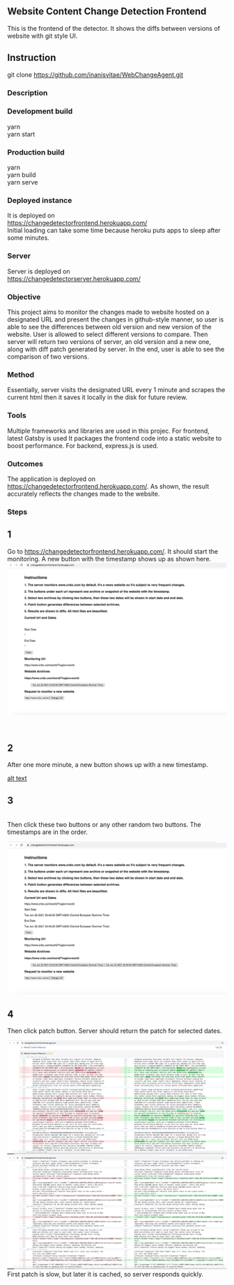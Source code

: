## Website Content Change Detection Frontend
This is the frontend of the detector. It shows the diffs between versions of website with git style UI.

## Instruction
git clone https://github.com/inanisvitae/WebChangeAgent.git <br />

### Description


### Development build
yarn <br />
yarn start <br />
### Production build
yarn <br />
yarn build <br />
yarn serve <br />

### Deployed instance
It is deployed on <br />
https://changedetectorfrontend.herokuapp.com/ <br />
Initial loading can take some time because heroku puts apps to sleep after some minutes.

### Server
Server is deployed on <br />
https://changedetectorserver.herokuapp.com/


### Objective
This project aims to monitor the changes made to website hosted on a designated URL and present 
 the changes in github-style manner, so user is able to see the differences between old version 
and new version of the website. User is allowed to select different versions to compare. 
Then server will return two versions of server, an old version and a new one, along with 
diff patch generated by server. In the end, user is able to see the comparison of two versions. 

### Method
Essentially, server visits the designated URL every 1 minute and scrapes the current html
then it saves it locally in the disk for future review. 

### Tools
Multiple frameworks and libraries are used in this projec. For frontend, latest Gatsby is used 
It packages the frontend code into a static website to boost performance. 
For backend, express.js is used.
### Outcomes
The application is deployed on https://changedetectorfrontend.herokuapp.com/. As shown, the result 
accurately reflects the changes made to the website.
### Steps
## 1
Go to https://changedetectorfrontend.herokuapp.com/. It should start the monitoring. A new button with the timestamp shows up as shown here.
![alt text](https://github.com/inanisvitae/WebChangeAgent/blob/main/docs/screenshots/Screenshot5.png?raw=true)

<br />

## 2
After one more minute, a new button shows up with a new timestamp.

[alt text](https://github.com/inanisvitae/WebChangeAgent/blob/main/docs/screenshots/Screenshot4.png?raw=true)

## 3
<br />
Then click these two buttons or any other random two buttons. The timestamps are in the order.

![alt text](https://github.com/inanisvitae/WebChangeAgent/blob/main/docs/screenshots/Screenshot3.png?raw=true)
<br />

## 4
Then click patch button. Server should return the patch for selected dates. 

![alt text](https://github.com/inanisvitae/WebChangeAgent/blob/main/docs/screenshots/Screenshot2.png?raw=true)
![alt text](https://github.com/inanisvitae/WebChangeAgent/blob/main/docs/screenshots/Screenshot1.png?raw=true)
First patch is slow, but later it is cached, so server responds quickly.